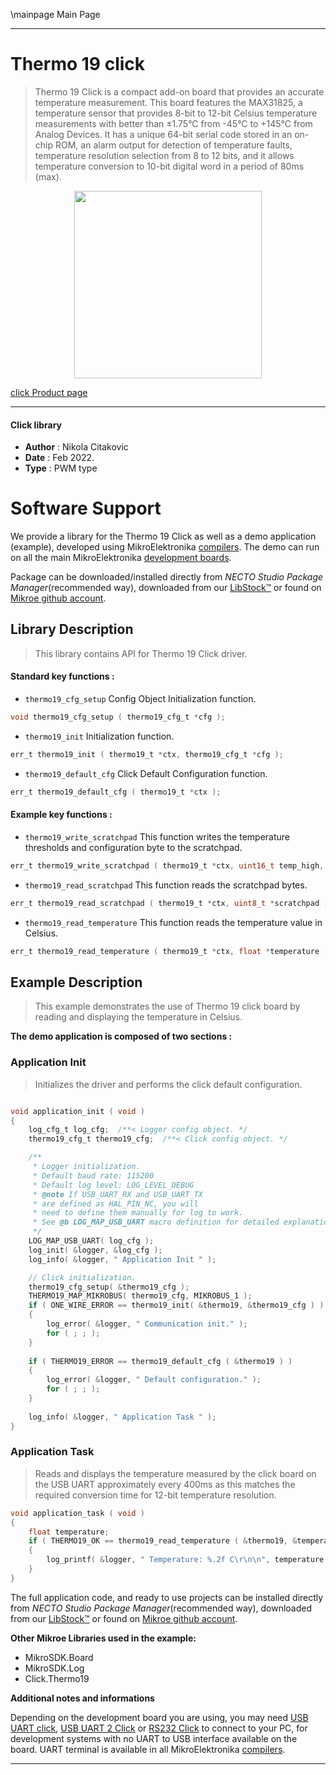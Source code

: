 \mainpage Main Page

---
# Thermo 19 click

> Thermo 19 Click is a compact add-on board that provides an accurate temperature measurement. This board features the MAX31825, a temperature sensor that provides 8-bit to 12-bit Celsius temperature measurements with better than ±1.75°C from -45°C to +145°C from Analog Devices. It has a unique 64-bit serial code stored in an on-chip ROM, an alarm output for detection of temperature faults, temperature resolution selection from 8 to 12 bits, and it allows temperature conversion to 10-bit digital word in a period of 80ms (max).

<p align="center">
  <img src="https://download.mikroe.com/images/click_for_ide/thermo19_click.png" height=300px>
</p>

[click Product page](https://www.mikroe.com/thermo-19-click)

---


#### Click library

- **Author**        : Nikola Citakovic
- **Date**          : Feb 2022.
- **Type**          : PWM type


# Software Support

We provide a library for the Thermo 19 Click
as well as a demo application (example), developed using MikroElektronika
[compilers](https://www.mikroe.com/necto-studio).
The demo can run on all the main MikroElektronika [development boards](https://www.mikroe.com/development-boards).

Package can be downloaded/installed directly from *NECTO Studio Package Manager*(recommended way), downloaded from our [LibStock&trade;](https://libstock.mikroe.com) or found on [Mikroe github account](https://github.com/MikroElektronika/mikrosdk_click_v2/tree/master/clicks).

## Library Description

> This library contains API for Thermo 19 Click driver.

#### Standard key functions :

- `thermo19_cfg_setup` Config Object Initialization function.
```c
void thermo19_cfg_setup ( thermo19_cfg_t *cfg );
```

- `thermo19_init` Initialization function.
```c
err_t thermo19_init ( thermo19_t *ctx, thermo19_cfg_t *cfg );
```

- `thermo19_default_cfg` Click Default Configuration function.
```c
err_t thermo19_default_cfg ( thermo19_t *ctx );
```

#### Example key functions :

- `thermo19_write_scratchpad` This function writes the temperature thresholds and configuration byte to the scratchpad.
```c
err_t thermo19_write_scratchpad ( thermo19_t *ctx, uint16_t temp_high, uint16_t temp_low, uint8_t config );
```

- `thermo19_read_scratchpad` This function reads the scratchpad bytes.
```c
err_t thermo19_read_scratchpad ( thermo19_t *ctx, uint8_t *scratchpad );
```

- `thermo19_read_temperature` This function reads the temperature value in Celsius.
```c
err_t thermo19_read_temperature ( thermo19_t *ctx, float *temperature );
```

## Example Description

> This example demonstrates the use of Thermo 19 click board by reading and displaying the temperature in Celsius.

**The demo application is composed of two sections :**

### Application Init

> Initializes the driver and performs the click default configuration.

```c

void application_init ( void )
{
    log_cfg_t log_cfg;  /**< Logger config object. */
    thermo19_cfg_t thermo19_cfg;  /**< Click config object. */

    /** 
     * Logger initialization.
     * Default baud rate: 115200
     * Default log level: LOG_LEVEL_DEBUG
     * @note If USB_UART_RX and USB_UART_TX 
     * are defined as HAL_PIN_NC, you will 
     * need to define them manually for log to work. 
     * See @b LOG_MAP_USB_UART macro definition for detailed explanation.
     */
    LOG_MAP_USB_UART( log_cfg );
    log_init( &logger, &log_cfg );
    log_info( &logger, " Application Init " );

    // Click initialization.
    thermo19_cfg_setup( &thermo19_cfg );
    THERMO19_MAP_MIKROBUS( thermo19_cfg, MIKROBUS_1 );
    if ( ONE_WIRE_ERROR == thermo19_init( &thermo19, &thermo19_cfg ) )
    {
        log_error( &logger, " Communication init." );
        for ( ; ; );
    }
    
    if ( THERMO19_ERROR == thermo19_default_cfg ( &thermo19 ) )
    {
        log_error( &logger, " Default configuration." );
        for ( ; ; );
    }
    
    log_info( &logger, " Application Task " );
}

```

### Application Task

> Reads and displays the temperature measured by the click board on the USB UART
approximately every 400ms as this matches the required conversion time for 12-bit temperature resolution.

```c
void application_task ( void )
{
    float temperature;
    if ( THERMO19_OK == thermo19_read_temperature ( &thermo19, &temperature ) )
    {
        log_printf( &logger, " Temperature: %.2f C\r\n\n", temperature );
    }
}
```

The full application code, and ready to use projects can be installed directly from *NECTO Studio Package Manager*(recommended way), downloaded from our [LibStock&trade;](https://libstock.mikroe.com) or found on [Mikroe github account](https://github.com/MikroElektronika/mikrosdk_click_v2/tree/master/clicks).

**Other Mikroe Libraries used in the example:**

- MikroSDK.Board
- MikroSDK.Log
- Click.Thermo19

**Additional notes and informations**

Depending on the development board you are using, you may need
[USB UART click](https://www.mikroe.com/usb-uart-click),
[USB UART 2 Click](https://www.mikroe.com/usb-uart-2-click) or
[RS232 Click](https://www.mikroe.com/rs232-click) to connect to your PC, for
development systems with no UART to USB interface available on the board. UART
terminal is available in all MikroElektronika
[compilers](https://shop.mikroe.com/compilers).

---

